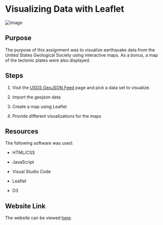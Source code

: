 # Visualizing Data with Leaflet <br>

![image](https://user-images.githubusercontent.com/82011523/135947517-b96c722b-686f-491c-a0a1-d1bba18bcd80.png)


## Purpose <br>
The purpose of this assignment was to visualize earthquake data from the United States Geological Society using interactive maps.  As a bonus, a map of the tectonic plates were also displayed. 


## Steps 

1.  Visit the [USGS GeoJSON Feed](http://earthquake.usgs.gov/earthquakes/feed/v1.0/geojson.php) page and pick a data set to visualize.

2.  Import the geojson data

3. Create a map using Leaflet

4. Provide different visualizations for the maps

## Resources

The following software was used: 

  * HTML/CSS
  
  * JavaScript

  * Visual Studio Code

  * Leaflet

  * D3

## Website Link

The website can be viewed [here](https://rjpaxtondata.github.io/leaflet-challenge/).




